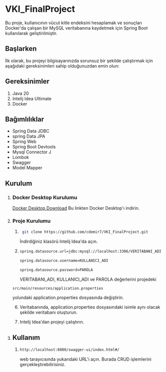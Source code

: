 # VKI_FinalProject
Bu proje, kullanıcının vücut kitle endeksini hesaplamak ve sonuçları Docker'da çalışan bir MySQL veritabanına kaydetmek için Spring Boot kullanılarak geliştirilmiştir.

## Başlarken
İlk olarak, bu projeyi bilgisayarınızda sorunsuz bir şekilde çalıştırmak için aşağıdaki gereksinimleri sahip olduğunuzdan emin olun:

## Gereksinimler
1. Java 20
2. Intelij Idea Ultimate
3. Docker

## Bağımlılıklar
* Spring Data JDBC
* spring Data JPA
* Spring Web
* Spring Boot Devtools
* Mysql Connector J
* Lombok
* Swagger
* Model Mapper

## Kurulum
1. ### Docker Desktop Kurulumu
   [Docker Desktop Download](https://www.docker.com/products/docker-desktop/) Bu linkten Docker Desktop'ı indirin.

2. ### Proje Kurulumu
    1. ```sh
        git clone https://github.com/cdemir7/VKI_FinalProject.git
       ```
   
       İndirdiğiniz klasörü Intelij Idea'da açın.
       


    4.    ```sh
          spring.datasource.url=jdbc:mysql://localhost:3306/VERITABANI_ADI
      
          spring.datasource.username=KULLANICI_ADI
      
          spring.datasource.password=PAROLA
          ```
       

           VERITABANI_ADI, KULLANICI_ADI ve PAROLA değerlerini projedeki
      ```sh
      src/main/resources/application.properties
      ```
      yolundaki application.properties dosyasında değiştirin.

    6. Veritabanında, application.properties dosyasındaki isimle aynı olacak şekilde veritabanı oluşturun.

    7. Intelij Idea'dan projeyi çalıştırın.


3. ## Kullanım
    1. ```sh
       http://localhost:8080/swagger-ui/index.html#/
       ```
       web tarayıcısında yukarıdaki URL'i açın. Burada CRUD işlemlerini gerçekleştirebilirisiniz.

